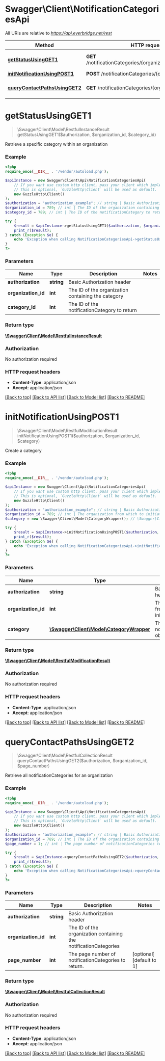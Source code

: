 # Swagger\Client\NotificationCategoriesApi

All URIs are relative to *https://api.everbridge.net/rest*

Method | HTTP request | Description
------------- | ------------- | -------------
[**getStatusUsingGET1**](NotificationCategoriesApi.md#getStatusUsingGET1) | **GET** /notificationCategories/{organizationId}/{categoryId} | Retrieve a specific category within an organization
[**initNotificationUsingPOST1**](NotificationCategoriesApi.md#initNotificationUsingPOST1) | **POST** /notificationCategories/{organizationId} | Create a category
[**queryContactPathsUsingGET2**](NotificationCategoriesApi.md#queryContactPathsUsingGET2) | **GET** /notificationCategories/{organizationId} | Retrieve all notificationCategories for an organization


# **getStatusUsingGET1**
> \Swagger\Client\Model\RestfulInstanceResult getStatusUsingGET1($authorization, $organization_id, $category_id)

Retrieve a specific category within an organization

### Example
```php
<?php
require_once(__DIR__ . '/vendor/autoload.php');

$apiInstance = new Swagger\Client\Api\NotificationCategoriesApi(
    // If you want use custom http client, pass your client which implements `GuzzleHttp\ClientInterface`.
    // This is optional, `GuzzleHttp\Client` will be used as default.
    new GuzzleHttp\Client()
);
$authorization = "authorization_example"; // string | Basic Authorization header
$organization_id = 789; // int | The ID of the organization containing the category
$category_id = 789; // int | The ID of the notificationCategory to return

try {
    $result = $apiInstance->getStatusUsingGET1($authorization, $organization_id, $category_id);
    print_r($result);
} catch (Exception $e) {
    echo 'Exception when calling NotificationCategoriesApi->getStatusUsingGET1: ', $e->getMessage(), PHP_EOL;
}
?>
```

### Parameters

Name | Type | Description  | Notes
------------- | ------------- | ------------- | -------------
 **authorization** | **string**| Basic Authorization header |
 **organization_id** | **int**| The ID of the organization containing the category |
 **category_id** | **int**| The ID of the notificationCategory to return |

### Return type

[**\Swagger\Client\Model\RestfulInstanceResult**](../Model/RestfulInstanceResult.md)

### Authorization

No authorization required

### HTTP request headers

 - **Content-Type**: application/json
 - **Accept**: application/json

[[Back to top]](#) [[Back to API list]](../../README.md#documentation-for-api-endpoints) [[Back to Model list]](../../README.md#documentation-for-models) [[Back to README]](../../README.md)

# **initNotificationUsingPOST1**
> \Swagger\Client\Model\RestfulModificationResult initNotificationUsingPOST1($authorization, $organization_id, $category)

Create a category

### Example
```php
<?php
require_once(__DIR__ . '/vendor/autoload.php');

$apiInstance = new Swagger\Client\Api\NotificationCategoriesApi(
    // If you want use custom http client, pass your client which implements `GuzzleHttp\ClientInterface`.
    // This is optional, `GuzzleHttp\Client` will be used as default.
    new GuzzleHttp\Client()
);
$authorization = "authorization_example"; // string | Basic Authorization header
$organization_id = 789; // int | The organization from which to initiate the category
$category = new \Swagger\Client\Model\CategoryWrapper(); // \Swagger\Client\Model\CategoryWrapper | The notificationCategory object to create

try {
    $result = $apiInstance->initNotificationUsingPOST1($authorization, $organization_id, $category);
    print_r($result);
} catch (Exception $e) {
    echo 'Exception when calling NotificationCategoriesApi->initNotificationUsingPOST1: ', $e->getMessage(), PHP_EOL;
}
?>
```

### Parameters

Name | Type | Description  | Notes
------------- | ------------- | ------------- | -------------
 **authorization** | **string**| Basic Authorization header |
 **organization_id** | **int**| The organization from which to initiate the category |
 **category** | [**\Swagger\Client\Model\CategoryWrapper**](../Model/CategoryWrapper.md)| The notificationCategory object to create |

### Return type

[**\Swagger\Client\Model\RestfulModificationResult**](../Model/RestfulModificationResult.md)

### Authorization

No authorization required

### HTTP request headers

 - **Content-Type**: application/json
 - **Accept**: application/json

[[Back to top]](#) [[Back to API list]](../../README.md#documentation-for-api-endpoints) [[Back to Model list]](../../README.md#documentation-for-models) [[Back to README]](../../README.md)

# **queryContactPathsUsingGET2**
> \Swagger\Client\Model\RestfulCollectionResult queryContactPathsUsingGET2($authorization, $organization_id, $page_number)

Retrieve all notificationCategories for an organization

### Example
```php
<?php
require_once(__DIR__ . '/vendor/autoload.php');

$apiInstance = new Swagger\Client\Api\NotificationCategoriesApi(
    // If you want use custom http client, pass your client which implements `GuzzleHttp\ClientInterface`.
    // This is optional, `GuzzleHttp\Client` will be used as default.
    new GuzzleHttp\Client()
);
$authorization = "authorization_example"; // string | Basic Authorization header
$organization_id = 789; // int | The ID of the organization containing the notificationCategories
$page_number = 1; // int | The page number of notificationCategories to return.

try {
    $result = $apiInstance->queryContactPathsUsingGET2($authorization, $organization_id, $page_number);
    print_r($result);
} catch (Exception $e) {
    echo 'Exception when calling NotificationCategoriesApi->queryContactPathsUsingGET2: ', $e->getMessage(), PHP_EOL;
}
?>
```

### Parameters

Name | Type | Description  | Notes
------------- | ------------- | ------------- | -------------
 **authorization** | **string**| Basic Authorization header |
 **organization_id** | **int**| The ID of the organization containing the notificationCategories |
 **page_number** | **int**| The page number of notificationCategories to return. | [optional] [default to 1]

### Return type

[**\Swagger\Client\Model\RestfulCollectionResult**](../Model/RestfulCollectionResult.md)

### Authorization

No authorization required

### HTTP request headers

 - **Content-Type**: application/json
 - **Accept**: application/json

[[Back to top]](#) [[Back to API list]](../../README.md#documentation-for-api-endpoints) [[Back to Model list]](../../README.md#documentation-for-models) [[Back to README]](../../README.md)

